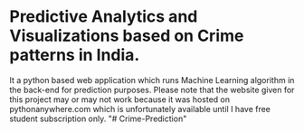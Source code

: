 # Predictive Analytics and Visualizations based on Crime patterns in India.
It a python based web application which runs Machine Learning algorithm in the back-end for prediction purposes.
Please note that the website given for this project may or may not work because it was hosted on pythonanywhere.com which is unfortunately available until I have free student subscription only.
"# Crime-Prediction" 
